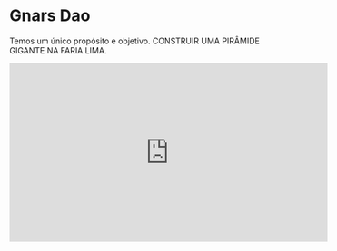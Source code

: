# Gnars Dao

Temos um único propósito e objetivo. CONSTRUIR UMA PIRÂMIDE GIGANTE NA FARIA LIMA.

<div className="youtubeVideo flex items-center justify-center">
<iframe width="560" height="315" src="https://www.youtube.com/embed/videoseries?si=H7ARyiX3qgXrqRk7&amp;list=PLYdiPcp_gNWQaWe5dcuS8f_-OvYvqJrrs" title="YouTube video player" frameBorder="0" allow="accelerometer; autoplay; clipboard-write; encrypted-media; gyroscope; picture-in-picture; web-share" referrerPolicy="strict-origin-when-cross-origin" allowFullScreen></iframe>
</div>